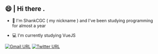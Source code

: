 ## 😄 | Hi there  . 

- 🎈 I'm ShankCGC ( my nickname ) and I've been studying programming for almost a year

- 💻 I'm currently studying VueJS

[![Gmail URL](https://img.shields.io/twitter/url?color=D44638&label=Email&logo=gmail&logoColor=%23FFF&style=for-the-badge&url=https://mail.google.com/)](mailto:shankcgc@gmail.com)
[![Twitter URL](https://img.shields.io/twitter/url?color=3397d8&label=Twitter&logo=twitter&logoColor=%23FFF&style=for-the-badge&url=https%3A%2F%2Fwww.twitter.com/cgc_shank)](https://twitter.com/cgc_shank)
